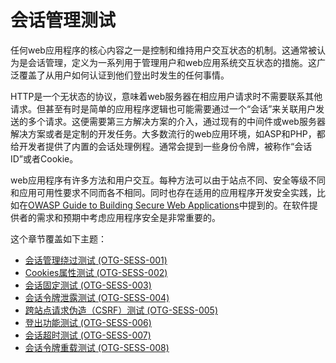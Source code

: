 # 会话管理测试

任何web应用程序的核心内容之一是控制和维持用户交互状态的机制。这通常被认为是会话管理，定义为一系列用于管理用户和web应用系统交互状态的措施。这广泛覆盖了从用户如何认证到他们登出时发生的任何事情。

HTTP是一个无状态的协议，意味着web服务器在相应用户请求时不需要联系其他请求。但甚至有时是简单的应用程序逻辑也可能需要通过一个“会话”来关联用户发送的多个请求。这便需要第三方解决方案的介入，通过现有的中间件或web服务器解决方案或者是定制的开发任务。大多数流行的web应用环境，如ASP和PHP，都给开发者提供了内置的会话处理例程。通常会提到一些身份令牌，被称作“会话ID”或者Cookie。

web应用程序有许多方法和用户交互。每种方法可以由于站点不同、安全等级不同和应用可用性要求不同而各不相同。同时也存在适用的应用程序开发安全实践，比如在[OWASP Guide to Building Secure Web Applications](https://www.owasp.org/index.php/OWASP_Guide_Project)中提到的。在软件提供者的需求和预期中考虑应用程序安全是非常重要的。

这个章节覆盖如下主题：

* [会话管理绕过测试 (OTG-SESS-001)](./testing_for_bypassing_session_management_schema_otg-sess-001.html)
* [Cookies属性测试 (OTG-SESS-002)](./testing_for_cookies_attributes_otg-sess-002.html)
* [会话固定测试 (OTG-SESS-003)](./testing_for_session_fixation_otg-sess-003.html)
* [会话令牌泄露测试 (OTG-SESS-004)](./testing_for_exposed_session_variables_otg-sess-004.html)
* [跨站点请求伪造（CSRF）测试 (OTG-SESS-005)](./testing_for_cross_site_request_forgery_csrf_otg-sess-005.html)
* [登出功能测试 (OTG-SESS-006)](./testing_for_logout_functionality_otg-sess-006.html)
* [会话超时测试 (OTG-SESS-007)](./test_session_timeout_otg-sess-007.html)
* [会话令牌重载测试 (OTG-SESS-008)](./testing_for_session_puzzling_otg-sess-008.html)

